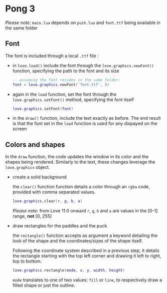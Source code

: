 # Pong 3

_Please note:_ `main.lua` depends on `push.lua` and `font.ttf` being available in the same folder

## Font

The font is included through a local `.ttf` file :

- in `love.load()` include the font through the `love.graphics.newFont()` function, specifying the path to the font and its size

  ```lua
  -- assuming the font resides in the same folder:
  font = love.graphics.newFont('font.ttf', 8)
  ```

- again in the `load` function, set the font through the `love.graphics.setFont()` method, specifying the font itself

  ```lua
  love.graphics.setFont(font)
  ```

- in the `draw()` function, include the text exactly as before. The end result is that the font set in the `load` function is used for any dispayed on the screen

## Colors and shapes

In the `draw` function, the code updates the window in its color and the shapes being rendered. Similarly to the text, these changes leverage the `love.graphics` object.

- create a solid background

  the `clear()` function function details a color through an `rgba` code, provided with comma separated values.

  ```lua
  love.graphics.clear(r, g, b, a)
  ```

  _Please note_: from Love 11.0 onward `r`, `g`, `b` and `a` are values in the [0-1] range, **not** [0, 255]

- draw rectangles for the paddles and the puck

  the `rectangle()` function accepts as argument a keyword detailing the look of the shape and the coordinates/sizes of the shape itself.

  Following the coordinate system described in a previous step, it details the rectangle starting with the top left corner and drawing it left to right, top to bottom.

  ```lua
  love.graphics.rectangle(mode, x, y, width, height)
  ```

  `mode` translates to one of two values: `fill` or `line`, to respectively draw a filled shape or just the outline.
